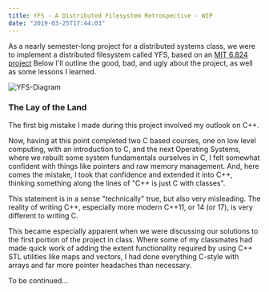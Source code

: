 ```yaml
---
title: YFS - A Distributed Filesystem Retrospective - WIP
date: "2019-03-25T17:44:03"
---
```

As a nearly semester-long project for a distributed systems class, we were to
implement a distributed filesystem called YFS, based on an [MIT 6.824 project](https://pdos.csail.mit.edu/archive/6.824-2012/labs/)
Below I'll outline the good, bad, and ugly about the project, as well as some 
lessons I learned.

![YFS-Diagram](./yfs.png)

### The Lay of the Land
The first big mistake I made during this project involved my outlook on C++.

Now, having at this point completed two C based courses, one on low level computing,
with an introduction to C, and the next Operating Systems, where we rebuilt 
some system fundamentals ourselves in C, I felt somewhat confident with things
like pointers and raw memory management. And, here comes the mistake, I took that
confidence and extended it into C++, thinking something along the lines of "C++ is just
C with classes". 

This statement is in a sense "technically" true, but also very misleading. The reality of writing 
C++, especially more modern C++11, or 14 (or 17), is very different to writing C. 

This became especially apparent when we were discussing our solutions to the first portion 
of the project in class. Where some of my classmates had made quick work of adding 
the extent functionality required by using C++ STL utilities like maps and vectors, I had
done everything C-style with arrays and far more pointer headaches than necessary. 

To be continued...





